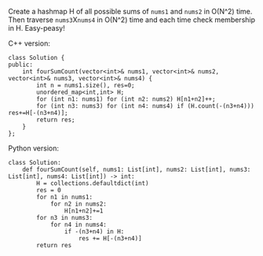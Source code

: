 Create a hashmap H of all possible sums of `nums1` and `nums2` in O(N^2) time.
Then traverse `nums3`X`nums4` in O(N^2) time and each time check membership in H.
Easy-peasy!

C++ version:
```
class Solution {
public:
    int fourSumCount(vector<int>& nums1, vector<int>& nums2, vector<int>& nums3, vector<int>& nums4) {
        int n = nums1.size(), res=0;
        unordered_map<int,int> H;
        for (int n1: nums1) for (int n2: nums2) H[n1+n2]++;
        for (int n3: nums3) for (int n4: nums4) if (H.count(-(n3+n4))) res+=H[-(n3+n4)];
        return res;
    }
};
```
Python version:
```
class Solution:
    def fourSumCount(self, nums1: List[int], nums2: List[int], nums3: List[int], nums4: List[int]) -> int:
        H = collections.defaultdict(int)
        res = 0
        for n1 in nums1:
            for n2 in nums2:
                H[n1+n2]+=1
        for n3 in nums3:
            for n4 in nums4:
                if -(n3+n4) in H:
                    res += H[-(n3+n4)]
        return res
```